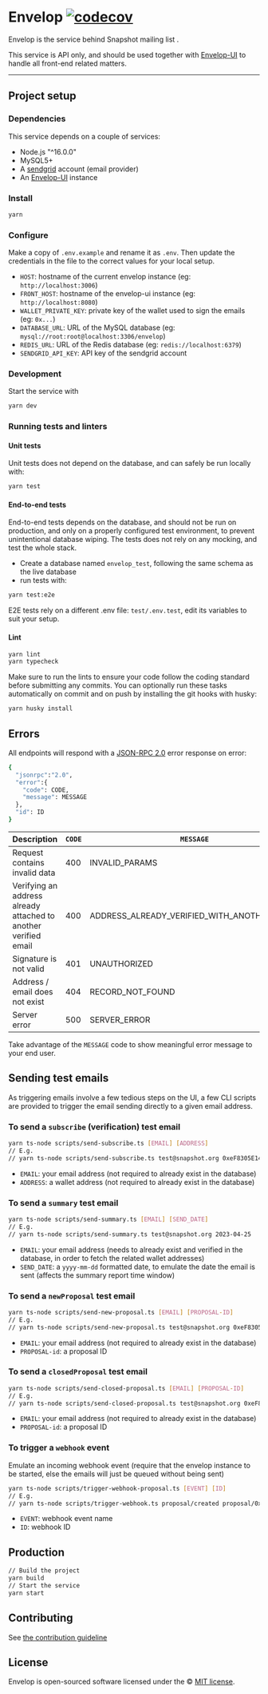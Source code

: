 # Envelop [![codecov](https://codecov.io/gh/snapshot-labs/envelop/branch/main/graph/badge.svg?token=XUVZPR34ER)](https://codecov.io/gh/snapshot-labs/envelop)

Envelop is the service behind Snapshot mailing list .

This service is API only, and should be used together with [Envelop-UI](https://github.com/snapshot-labs/envelop-ui) to handle all front-end related matters.

---

## Project setup

### Dependencies

This service depends on a couple of services:

- Node.js "^16.0.0"
- MySQL5+
- A [sendgrid](https://sendgrid.com/) account (email provider)
- An [Envelop-UI](https://github.com/snapshot-labs/envelop-ui) instance

### Install

```bash
yarn
```

### Configure

Make a copy of `.env.example` and rename it as `.env`. Then update the credentials in the file to the correct values for your local setup.

- `HOST`: hostname of the current envelop instance (eg: `http://localhost:3006`)
- `FRONT_HOST`: hostname of the envelop-ui instance (eg: `http://localhost:8080`)
- `WALLET_PRIVATE_KEY`: private key of the wallet used to sign the emails (eg: `0x...`)
- `DATABASE_URL`: URL of the MySQL database (eg: `mysql://root:root@localhost:3306/envelop`)
- `REDIS_URL`: URL of the Redis database (eg: `redis://localhost:6379`)
- `SENDGRID_API_KEY`: API key of the sendgrid account

### Development

Start the service with

```bash
yarn dev
```

### Running tests and linters

#### Unit tests

Unit tests does not depend on the database, and can safely be run locally with:

```bash
yarn test
```

#### End-to-end tests

End-to-end tests depends on the database, and should not be run on production, and only on a properly configured test environment, to prevent unintentional database wiping.
The tests does not rely on any mocking, and test the whole stack.

- Create a database named `envelop_test`, following the same schema as the live database
- run tests with:

```bash
yarn test:e2e
```

E2E tests rely on a different .env file: `test/.env.test`, edit its variables to suit your setup.

#### Lint

```bash
yarn lint
yarn typecheck
```

Make sure to run the lints to ensure your code follow the coding standard before submitting any commits.
You can optionally run these tasks automatically on commit and on push by installing the git hooks with husky:

```bash
yarn husky install
```

## Errors

All endpoints will respond with a [JSON-RPC 2.0](https://www.jsonrpc.org/specification) error response on error:

```bash
{
  "jsonrpc":"2.0",
  "error":{
    "code": CODE,
    "message": MESSAGE
  },
  "id": ID
}
```

| Description                                                     | `CODE` | `MESSAGE`                                   |
| --------------------------------------------------------------- | ------ | ------------------------------------------- |
| Request contains invalid data                                   | 400    | INVALID_PARAMS                              |
| Verifying an address already attached to another verified email | 400    | ADDRESS_ALREADY_VERIFIED_WITH_ANOTHER_EMAIL |
| Signature is not valid                                          | 401    | UNAUTHORIZED                                |
| Address / email does not exist                                  | 404    | RECORD_NOT_FOUND                            |
| Server error                                                    | 500    | SERVER_ERROR                                |

Take advantage of the `MESSAGE` code to show meaningful error message to your end user.

## Sending test emails

As triggering emails involve a few tedious steps on the UI, a few CLI scripts are provided to
trigger the email sending directly to a given email address.

### To send a `subscribe` (verification) test email

```bash
yarn ts-node scripts/send-subscribe.ts [EMAIL] [ADDRESS]
// E.g.
// yarn ts-node scripts/send-subscribe.ts test@snapshot.org 0xeF8305E140ac520225DAf050e2f71d5fBcC543e7
```

- `EMAIL`: your email address (not required to already exist in the database)
- `ADDRESS`: a wallet address (not required to already exist in the database)

### To send a `summary` test email

```bash
yarn ts-node scripts/send-summary.ts [EMAIL] [SEND_DATE]
// E.g.
// yarn ts-node scripts/send-summary.ts test@snapshot.org 2023-04-25
```

- `EMAIL`: your email address (needs to already exist and verified in the database, in order to fetch the related wallet addresses)
- `SEND_DATE`: a `yyyy-mm-dd` formatted date, to emulate the date the email is sent (affects the summary report time window)

### To send a `newProposal` test email

```bash
yarn ts-node scripts/send-new-proposal.ts [EMAIL] [PROPOSAL-ID]
// E.g.
// yarn ts-node scripts/send-new-proposal.ts test@snapshot.org 0xeF8305E140ac520225DAf050e2f71d5fBcC543e7
```

- `EMAIL`: your email address (not required to already exist in the database)
- `PROPOSAL-id`: a proposal ID

### To send a `closedProposal` test email

```bash
yarn ts-node scripts/send-closed-proposal.ts [EMAIL] [PROPOSAL-ID]
// E.g.
// yarn ts-node scripts/send-closed-proposal.ts test@snapshot.org 0xeF8305E140ac520225DAf050e2f71d5fBcC543e7
```

- `EMAIL`: your email address (not required to already exist in the database)
- `PROPOSAL-id`: a proposal ID

### To trigger a `webhook` event

Emulate an incoming webhook event (require that the envelop instance to be started, else the emails will just be queued without being sent)

```bash
yarn ts-node scripts/trigger-webhook-proposal.ts [EVENT] [ID]
// E.g.
// yarn ts-node scripts/trigger-webhook.ts proposal/created proposal/0x88583c43b196ec86cee45345611b582108f1d6933ab688a7cae992a6baa552a6
```

- `EVENT`: webhook event name
- `ID`: webhook ID

## Production

```bash
// Build the project
yarn build
// Start the service
yarn start
```

## Contributing

See [the contribution guideline](.github/CONTRIBUTING.md)

## License

Envelop is open-sourced software licensed under the © [MIT license](LICENSE).
